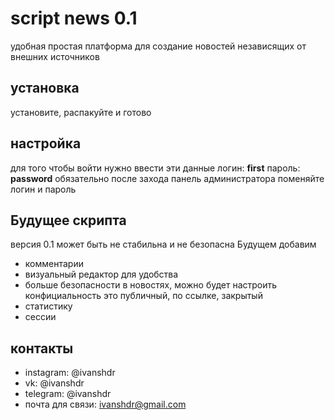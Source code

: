 # script news 0.1
удобная простая платформа для создание новостей независящих от внешних источников
## установка
установите, распакуйте и готово
## настройка
для того чтобы войти нужно ввести эти данные
логин: **first**
пароль: **password**
обязательно после захода панель администратора поменяйте логин и пароль
## Будущее скрипта
версия 0.1 может быть не стабильна и не безопасна
Будущем добавим 
- комментарии
- визуальный редактор для удобства
- больше безопасности в новостях, можно будет настроить конфициальность это публичный, по ссылке, закрытый
- статистику
- сессии
## контакты
- instagram: @ivanshdr
- vk: @ivanshdr
- telegram: @ivanshdr
- почта для связи: ivanshdr@gmail.com


